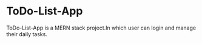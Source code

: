 # ToDo-List-App
ToDo-List-App is a MERN stack project.In which user can login and manage their daily tasks.
